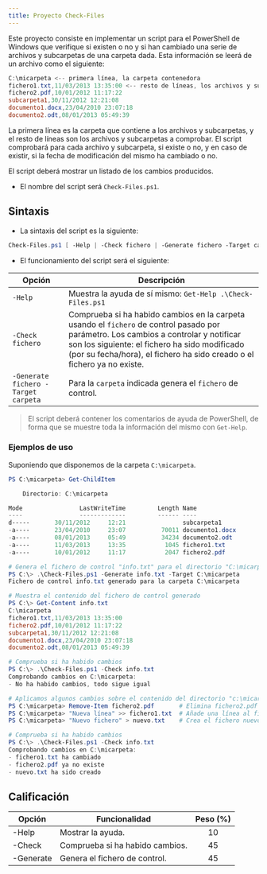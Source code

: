 ```yaml
---
title: Proyecto Check-Files
---
```


Este proyecto consiste en implementar un script para el PowerShell de Windows que verifique si existen o no y si han cambiado una serie de archivos y subcarpetas de una carpeta dada. Esta información se leerá de un archivo como el siguiente:

```powershell
C:\micarpeta <-- primera línea, la carpeta contenedora
fichero1.txt,11/03/2013 13:35:00 <-- resto de líneas, los archivos y subcarpetas a comprobar
fichero2.pdf,10/01/2012 11:17:22
subcarpeta1,30/11/2012 12:21:08
documento1.docx,23/04/2010 23:07:18
documento2.odt,08/01/2013 05:49:39
```

La primera línea es la carpeta que contiene a los archivos y subcarpetas, y el resto de líneas son los archivos y subcarpetas a comprobar. El script comprobará para cada archivo y subcarpeta, si existe o no, y en caso de existir, si la fecha de modificación del mismo ha cambiado o no.

El script deberá mostrar un listado de los cambios producidos.

* El nombre del script será `Check-Files.ps1`.

## Sintaxis

* La sintaxis del script es la siguiente:

```powershell
Check-Files.ps1 [ -Help | -Check fichero | -Generate fichero -Target carpeta ]
```

* El funcionamiento del script será el siguiente:

| Opción                              | Descripción                                                  |
| ----------------------------------- | ------------------------------------------------------------ |
| `-Help`                             | Muestra la ayuda de sí mismo: `Get-Help .\Check-Files.ps1`   |
| `-Check fichero `                   | Comprueba si ha habido cambios en la carpeta usando el `fichero` de control pasado por parámetro. Los cambios a controlar y notificar son los siguiente: el fichero ha sido modificado (por su fecha/hora), el fichero ha sido creado o el fichero ya no existe. |
| `-Generate fichero -Target carpeta` | Para la `carpeta` indicada genera el `fichero` de control.   |

> El script deberá contener los comentarios de ayuda de PowerShell, de forma que se muestre toda la información del mismo con `Get-Help`.

### Ejemplos de uso

Suponiendo que disponemos de la carpeta `C:\micarpeta`.

```powershell
PS C:\micarpeta> Get-ChildItem

    Directorio: C:\micarpeta

Mode                LastWriteTime         Length Name
----                -------------         ------ ----
d-----       30/11/2012     12:21                subcarpeta1
-a----       23/04/2010     23:07          70011 documento1.docx
-a----       08/01/2013     05:49          34234 documento2.odt
-a----       11/03/2013     13:35           1045 fichero1.txt
-a----       10/01/2012     11:17           2047 fichero2.pdf

# Genera el fichero de control "info.txt" para el directorio "C:\micarpeta"
PS C:\> .\Check-Files.ps1 -Generate info.txt -Target C:\micarpeta
Fichero de control info.txt generado para la carpeta C:\micarpeta

# Muestra el contenido del fichero de control generado
PS C:\> Get-Content info.txt
C:\micarpeta
fichero1.txt,11/03/2013 13:35:00
fichero2.pdf,10/01/2012 11:17:22
subcarpeta1,30/11/2012 12:21:08
documento1.docx,23/04/2010 23:07:18
documento2.odt,08/01/2013 05:49:39

# Comprueba si ha habido cambios
PS C:\> .\Check-Files.ps1 -Check info.txt
Comprobando cambios en C:\micarpeta:
- No ha habido cambios, todo sigue igual

# Aplicamos algunos cambios sobre el contenido del directorio "c:\micarpeta"
PS C:\micarpeta> Remove-Item fichero2.pdf		# Elimina fichero2.pdf
PS C:\micarpeta> "Nueva línea" >> fichero1.txt	# Añade una línea al final de fichero1.txt
PS C:\micarpeta> "Nuevo fichero" > nuevo.txt	# Crea el fichero nuevo.txt

# Comprueba si ha habido cambios
PS C:\> .\Check-Files.ps1 -Check info.txt
Comprobando cambios en C:\micarpeta:
- fichero1.txt ha cambiado
- fichero2.pdf ya no existe
- nuevo.txt ha sido creado
```

## Calificación

| Opción    | Funcionalidad                   | Peso (%) |
| --------- | ------------------------------- | :------: |
| -Help     | Mostrar la ayuda.               |    10    |
| -Check    | Comprueba si ha habido cambios. |    45    |
| -Generate | Genera el fichero de control.   |    45    |